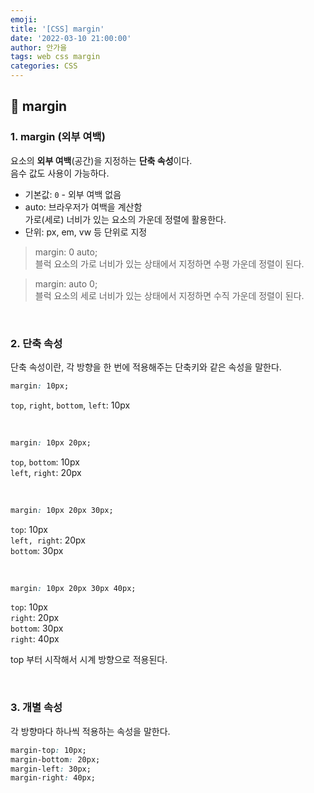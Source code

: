 ```yaml
---
emoji:
title: '[CSS] margin'
date: '2022-03-10 21:00:00'
author: 안가을
tags: web css margin
categories: CSS
---
```


## 💙 margin

### 1. margin (외부 여백)

요소의 **외부 여백**(공간)을 지정하는 **단축 속성**이다.<br />
음수 값도 사용이 가능하다.

- 기본값: `0` - 외부 여백 없음
- auto: 브라우저가 여백을 계산함<br />
  가로(세로) 너비가 있는 요소의 가운데 정렬에 활용한다.
- 단위: px, em, vw 등 단위로 지정

> margin: 0 auto;<br />
> 블럭 요소의 가로 너비가 있는 상태에서 지정하면 수평 가운데 정렬이 된다.

> margin: auto 0;<br />
> 블럭 요소의 세로 너비가 있는 상태에서 지정하면 수직 가운데 정렬이 된다.

<br />

### 2. 단축 속성

단축 속성이란, 각 방향을 한 번에 적용해주는 단축키와 같은 속성을 말한다.

```css
margin: 10px;
```

`top`, `right`, `bottom`, `left`: 10px

<br />

```css
margin: 10px 20px;
```

`top`, `bottom`: 10px<br />
`left`, `right`: 20px

<br />

```css
margin: 10px 20px 30px;
```

`top`: 10px<br />
`left, right`: 20px<br />
`bottom`: 30px

<br />

```css
margin: 10px 20px 30px 40px;
```

`top`: 10px<br />
`right`: 20px<br />
`bottom`: 30px<br />
`right`: 40px

top 부터 시작해서 시계 방향으로 적용된다.

<br />

### 3. 개별 속성

각 방향마다 하나씩 적용하는 속성을 말한다.

```css
margin-top: 10px;
margin-bottom: 20px;
margin-left: 30px;
margin-right: 40px;
```

<br />

```toc

```
